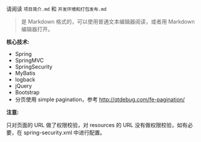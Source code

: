 请阅读 `项目简介.md` 和 `开发环境和打包发布.md`

> 是 Markdown 格式的，可以使用普通文本编辑器阅读，或者用 Markdown 编辑器打开。



**核心技术:**

* Spring
* SpringMVC
* SpringSecurity
* MyBatis
* logback
* jQuery
* Bootstrap
* 分页使用 simple pagination，参考 <http://qtdebug.com/fe-pagination/>

**注意:**

只对页面的 URL 做了权限校验，对 resources 的 URL 没有做权限校验，如有必要，在 spring-security.xml 中进行配置。